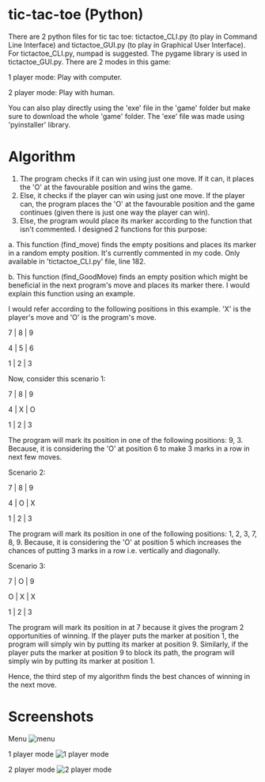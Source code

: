 # tic-tac-toe (Python)
There are 2 python files for tic tac toe:
tictactoe_CLI.py (to play in Command Line Interface) and tictactoe_GUI.py (to play in Graphical User Interface).
For tictactoe_CLI.py, numpad is suggested.
The pygame library is used in tictactoe_GUI.py.
There are 2 modes in this game:

1 player mode: Play with computer.

2 player mode: Play with human.

You can also play directly using the 'exe' file in the 'game' folder but make sure to download the whole 'game' folder. The 'exe' file was made using 'pyinstaller' library.

# Algorithm
1. The program checks if it can win using just one move. If it can, it places the 'O' at the favourable position and wins the game.
2. Else, it checks if the player can win using just one move. If the player can, the program places the 'O' at the favourable position and the game continues (given there is just one way the player can win).
3. Else, the program would place its marker according to the function that isn't commented. I designed 2 functions for this purpose:

  a. This function (find_move) finds the empty positions and places its marker in a random empty position. It's currently commented in my code. Only available in        'tictactoe_CLI.py' file, line 182.  

  b. This function (find_GoodMove) finds an empty position which might be beneficial in the next program's move and places its marker there. I would explain this function using an example.

  I would refer according to the following positions in this example. 'X' is the player's move and 'O' is the program's move.

  7 | 8 | 9
  
  4 | 5 | 6

  1 | 2 | 3


  Now, consider this scenario 1:

  7 | 8 | 9

  4 | X | O

  1 | 2 | 3

  The program will mark its position in one of the following positions: 9, 3. Because, it is considering the 'O' at position 6 to make 3 marks in a row in next few moves.


  Scenario 2:

  7 | 8 | 9

  4 | O | X

  1 | 2 | 3

  The program will mark its position in one of the following positions: 1, 2, 3, 7, 8, 9. Because, it is considering the 'O' at position 5 which increases the chances of putting   3 marks in a row i.e. vertically and diagonally.


  Scenario 3:

  7 | O | 9

  O | X | X

  1 | 2 | 3

  The program will mark its position in at 7 because it gives the program 2 opportunities of winning. If the player puts the marker at position 1, the program will simply win by   putting its marker at position 9. Similarly, if the player puts the marker at position 9 to block its path, the program will simply win by putting its marker at position 1.

  Hence, the third step of my algorithm finds the best chances of winning in the next move.
  
# Screenshots

Menu
![menu](https://user-images.githubusercontent.com/67970877/148639693-ab99d413-aa6b-4369-a1e9-25fcfb952b89.PNG)

1 player mode
![1 player mode](https://user-images.githubusercontent.com/67970877/148639698-830ae3d9-eed1-4407-a52c-e0d2d51bac60.PNG)

2 player mode
![2 player mode](https://user-images.githubusercontent.com/67970877/148639701-593cd3c4-923e-46f5-9b48-deac7e6f0791.PNG)
